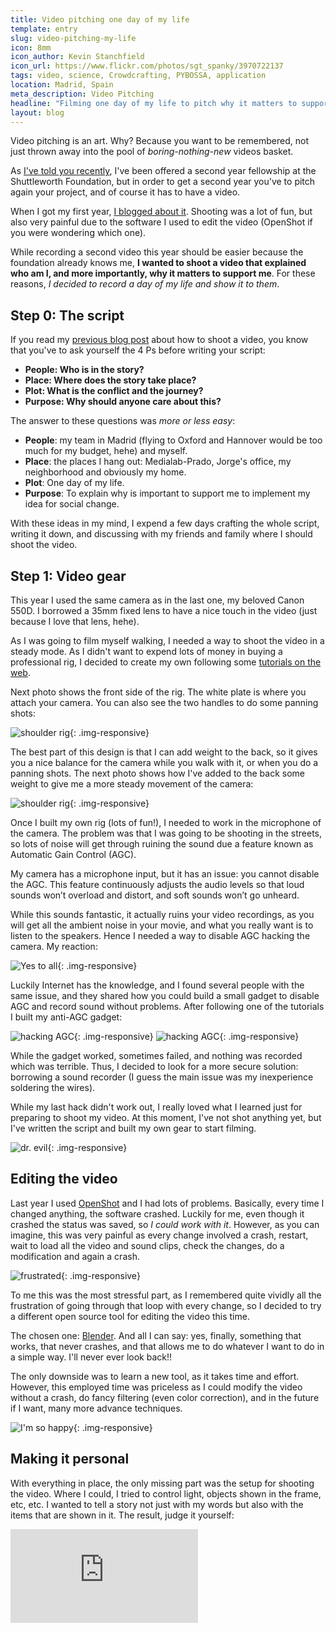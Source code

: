```yaml
---
title: Video pitching one day of my life
template: entry
slug: video-pitching-my-life 
icon: 8mm
icon_author: Kevin Stanchfield
icon_url: https://www.flickr.com/photos/sgt_spanky/3970722137
tags: video, science, Crowdcrafting, PYBOSSA, application 
location: Madrid, Spain
meta_description: Video Pitching
headline: "Filming one day of my life to pitch why it matters to support me."
layout: blog
---
```


Video pitching is an art. Why? Because you want to be remembered, not just
thrown away into the pool of *boring-nothing-new* videos basket.

<!--more-->

As [I've told you
recently](http://daniellombrana.es/blog/2014/09/22/shuttleworth-fellow.html),
I've been offered a second year fellowship at the 
Shuttleworth Foundation, but in order to get a second year you've to pitch again
your project, and of course it has to have a video.

When I got my first year, [I blogged about it](http://daniellombrana.es/blog/2013/09/23/video-tutorial.html). 
Shooting was a lot of fun, but also very painful due to the software I used to 
edit the video (OpenShot if you were wondering which one).

While recording a second video this year should be easier because the foundation 
already knows me, **I wanted to shoot a video that explained
who am I, and more importantly, why it matters to support me**. For these
reasons, *I decided to record a day of my life and show it to them*.

## Step 0: The script

If you read my [previous blog post](http://daniellombrana.es/blog/2013/09/23/video-tutorial.html) 
about how to shoot a video, you know that you've to ask yourself the 4 Ps before writing your script:

 * **People: Who is in the story?**
 * **Place: Where does the story take place?**
 * **Plot: What is the conflict and the journey?**
 * **Purpose: Why should anyone care about this?**

The answer to these questions was *more or less easy*:

 * **People**: my team in Madrid (flying to Oxford and Hannover would be too
     much for my budget, hehe) and myself.
 * **Place**: the places I hang out: Medialab-Prado, Jorge's office, my
     neighborhood and obviously my home.
 * **Plot**: One day of my life.
 * **Purpose**: To explain why is important to support me to implement my idea
     for social change.

With these ideas in my mind, I expend a few days crafting the whole script,
writing it down, and discussing with my friends and family where I should shoot
the video.

## Step 1: Video gear

This year I used the same camera as in the last one, my beloved Canon 550D. 
I borrowed a 35mm fixed lens to have a nice touch in the video (just because I
love that lens, hehe).

As I was going to film myself walking, I needed a way to shoot the video in a
steady mode. As I didn't want to expend lots of money in buying a professional rig, I
decided to create my own following some [tutorials on the web](https://www.youtube.com/watch?v=RNCwPDXODMs). 

Next photo shows the front side of the rig. The white plate is where you attach
your camera. You can also see the two handles to do some panning shots:

![shoulder rig](/assets/img/blog/IMG_20141126_112836.jpg){: .img-responsive}

The best part of this design is that I can add weight to the back, so it gives
you a nice balance for the camera while you walk with it, or when you do a
panning shots. The next photo shows how I've added to the back some weight to
give me a more steady movement of the camera:

![shoulder rig](/assets/img/blog/IMG_20141126_112844.jpg){: .img-responsive}

Once I built my own rig (lots of fun!), I needed to work in the microphone of the camera.
The problem was that I was going to be shooting in the streets, so lots of
noise will get through ruining the sound due a feature known as Automatic Gain
Control (AGC). 

My camera has a microphone input, but it has an issue: you cannot disable the
AGC. This feature continuously adjusts the audio levels so
that loud sounds won’t overload and distort, and soft sounds won’t go unheard.

While this sounds fantastic, it actually ruins your video recordings, as you
will get all the ambient noise in your movie, and what you really want is to listen 
to the speakers. Hence I needed a way to disable AGC hacking the camera. My
reaction:

![Yes to all](http://i.giphy.com/aCrRttmzK1jKo.gif){: .img-responsive}

Luckily Internet has the knowledge, and I found several people with the same
issue, and they shared how you could build a small gadget to disable AGC and
record sound without problems. After following one of the tutorials I built my
anti-AGC gadget:

![hacking AGC](/assets/img/blog/IMG_20140502_203554.jpg){: .img-responsive}
![hacking AGC](/assets/img/blog/IMG_20140502_210400.jpg){: .img-responsive}


While the gadget worked, sometimes failed, and nothing was recorded which was
terrible. Thus, I decided to look for a more secure solution: borrowing a sound
recorder (I guess the main issue was my inexperience soldering the wires).

While my last hack didn't work out, I really loved what I learned just for
preparing to shoot my video. At this moment, I've not shot anything yet, but I've
written the script and built my own gear to start filming.

![dr. evil](http://i.giphy.com/2XfswSLHgkXXa.gif){: .img-responsive}

## Editing the video

Last year I used [OpenShot](http://www.openshot.org/) and I had lots of problems. 
Basically, every time I changed anything, the software crashed. Luckily for me,
even though it crashed 
the status was saved, so *I could work with it*. However, as you can imagine,
this was very painful as every change involved a crash, restart, wait to load
all the video and sound clips, check the changes, do a modification and again a
crash.

![frustrated](http://i.giphy.com/6xgslyYQCyLa8.gif){: .img-responsive}

To me this was the most stressful part, as I remembered quite vividly all the
frustration of going through that loop with every change, so I decided to try a
different open source tool for editing the video this time.

The chosen one: [Blender](http://www.blender.org/). And all I can say: yes, finally, something that
works, that never crashes, and that allows me to do whatever I want to do in a
simple way. I'll never ever look back!!

The only downside was to learn a new tool, as it takes time and effort. However,
this employed time was priceless as I could modify the video without a crash,
do fancy filtering (even color correction), and in the future if I want, many
more advance techniques.

![I'm so happy](http://i.giphy.com/YFIn0ICJFwGNa.gif){: .img-responsive}

## Making it personal

With everything in place, the only missing part was the setup for shooting the
video. Where I could, I tried to control light, objects shown in the frame,
etc, etc. I wanted to tell a story not just with my words but also with the
items that are shown in it. The result, judge it yourself:

<div class="embed-responsive embed-responsive-16by9">
<iframe src='http://www.youtube.com/embed/rQ3yLqdEhvc' frameborder='0' allowfullscreen></iframe></div>
